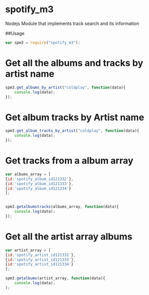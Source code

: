 spotify_m3
==========

Nodejs Module that implements track search and its information

##Usage
```javascript
var spm3 = require("spotify_m3");
```
# Get all the albums and tracks by artist name
```javascript
spm3.get_albums_by_artist("coldplay", function(data){
	console.log(data);
});
```


# Get album tracks by Artist name
```javascript
spm3.get_album_tracks_by_artist("coldplay", function(data){
	console.log(data);
});
```

# Get tracks from a album array
```javascript
var albums_array = [
{id:'spotify_album_id121332'},
{id:'spotify_album_id121333'},
{id:'spotify_album_id121334'}
];


spm3.getalbumstracks(albums_array, function(data){
	console.log(data);
});
```

# Get all the artist array albums
```javascript
var artist_array = [
{id:'spotify_artist_id121332'},
{id:'spotify_artist_id121333'},
{id:'spotify_artist_id121334'}
];

spm3.getalbums(artist_array, function(data){
	console.log(data);
);
```
